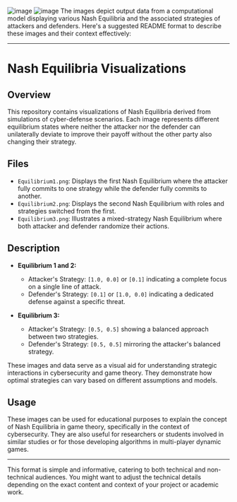 ![image](https://github.com/user-attachments/assets/b7bd8a91-e51d-48de-a331-0b0d8a233c59)
![image](https://github.com/user-attachments/assets/08f68a8f-33bf-4d3f-bda4-a620b200a011)
The images depict output data from a computational model displaying various Nash Equilibria and the associated strategies of attackers and defenders. Here's a suggested README format to describe these images and their context effectively:

---

# Nash Equilibria Visualizations

## Overview
This repository contains visualizations of Nash Equilibria derived from simulations of cyber-defense scenarios. Each image represents different equilibrium states where neither the attacker nor the defender can unilaterally deviate to improve their payoff without the other party also changing their strategy.

## Files
- `Equilibrium1.png`: Displays the first Nash Equilibrium where the attacker fully commits to one strategy while the defender fully commits to another.
- `Equilibrium2.png`: Displays the second Nash Equilibrium with roles and strategies switched from the first.
- `Equilibrium3.png`: Illustrates a mixed-strategy Nash Equilibrium where both attacker and defender randomize their actions.

## Description
- **Equilibrium 1 and 2:**
  - Attacker's Strategy: `[1.0, 0.0]` or `[0.1]` indicating a complete focus on a single line of attack.
  - Defender's Strategy: `[0.1]` or `[1.0, 0.0]` indicating a dedicated defense against a specific threat.

- **Equilibrium 3:**
  - Attacker's Strategy: `[0.5, 0.5]` showing a balanced approach between two strategies.
  - Defender's Strategy: `[0.5, 0.5]` mirroring the attacker's balanced strategy.

These images and data serve as a visual aid for understanding strategic interactions in cybersecurity and game theory. They demonstrate how optimal strategies can vary based on different assumptions and models.

## Usage
These images can be used for educational purposes to explain the concept of Nash Equilibria in game theory, specifically in the context of cybersecurity. They are also useful for researchers or students involved in similar studies or for those developing algorithms in multi-player dynamic games.

---

This format is simple and informative, catering to both technical and non-technical audiences. You might want to adjust the technical details depending on the exact content and context of your project or academic work.
